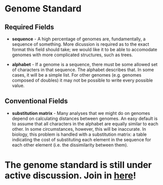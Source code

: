 # Genome Standard

## Required Fields

- **sequence** - A high percentage of genomes are, fundamentally, a sequence of something. More dicussion is required as to the exact format this field should take; we would like it to be able to accomodate genomes with more complicated structures, such as trees.

- **alphabet** - If a genome is a sequence, there must be some allowed set of characters in that sequence. The alphabet describes that. In some cases, it will be a simple list. For other genomes (e.g. genomes composed of doubles) it may not be possible to write every possible value.

## Conventional Fields

- **substitution matrix** - Many analyses that we might do on genomes depend on calculating distances between genomes. An easy default is to assume that all characters in the alphabet are equally similar to each other. In some circumstances, however, this will be inaccurate. In biology, this problem is handled with a substitution matrix: a table indicating the cost of substituting each element in the sequence for each other element (i.e. the dissimilarity between them).

# The genome standard is still under active discussion. Join in [here](https://github.com/alife-data-standards/alife-data-standards/issues?q=is%3Aissue+is%3Aopen+label%3Agenome)!
